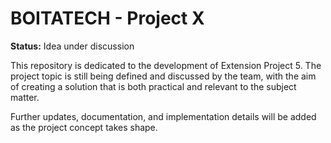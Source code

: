 # BOITATECH - Project X

**Status:** Idea under discussion

This repository is dedicated to the development of Extension Project 5. 
The project topic is still being defined and discussed by the team, with the aim of creating a solution that is both practical and relevant to the subject matter.

Further updates, documentation, and implementation details will be added as the project concept takes shape.
